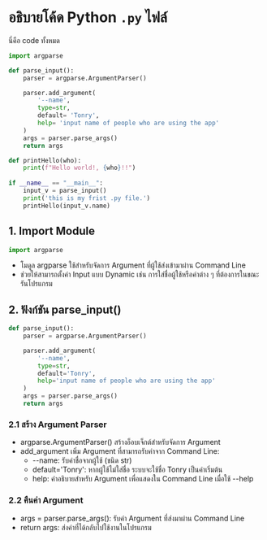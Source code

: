 # อธิบายโค้ด Python `.py` ไฟล์

นี่คือ code ทั้งหมด
```python
import argparse

def parse_input():
    parser = argparse.ArgumentParser()

    parser.add_argument(
        '--name',
        type=str,
        default= 'Tonry',
        help= 'input name of people who are using the app'     
    )
    args = parser.parse_args()
    return args

def printHello(who):
    print(f"Hello world!, {who}!!")
    
if __name__ == "__main__":
    input_v = parse_input()
    print('this is my frist .py file.')
    printHello(input_v.name)

```
## **1. Import Module**
```python
import argparse
```
- โมดูล argparse ใช้สำหรับจัดการ Argument ที่ผู้ใช้ส่งเข้ามาผ่าน Command Line
- ช่วยให้สามารถตั้งค่า Input แบบ Dynamic เช่น การใส่ชื่อผู้ใช้หรือค่าต่าง ๆ ที่ต้องการในขณะรันโปรแกรม

## **2. ฟังก์ชัน parse_input()**
```python
def parse_input():
    parser = argparse.ArgumentParser()

    parser.add_argument(
        '--name',
        type=str,
        default='Tonry',
        help='input name of people who are using the app'
    )
    args = parser.parse_args()
    return args
```
### **2.1 สร้าง Argument Parser**
- argparse.ArgumentParser() สร้างอ็อบเจ็กต์สำหรับจัดการ Argument
- add_argument เพิ่ม Argument ที่สามารถรับค่าจาก Command Line:
    - --name: รับค่าชื่อจากผู้ใช้ (ชนิด str)
    - default='Tonry': หากผู้ใช้ไม่ใส่ชื่อ ระบบจะใช้ชื่อ Tonry เป็นค่าเริ่มต้น
    - help: คำอธิบายสำหรับ Argument เพื่อแสดงใน Command Line เมื่อใช้ --help
### **2.2 คืนค่า Argument**
- args = parser.parse_args(): รับค่า Argument ที่ส่งมาผ่าน Command Line
- return args: ส่งค่าที่ได้กลับไปใช้งานในโปรแกรม
